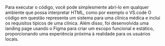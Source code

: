 Para executar o código, você pode simplesmente abri-lo em qualquer ambiente que possa interpretar HTML, como por exemplo o VS.code
O código em questão representa um sistema para uma clínica médica e inclui os requisitos típicos de uma clínica.
Além disso, foi desenvolvida uma landing page usando o Figma para criar um escopo funcional e estático, proporcionando uma experiência próxima à realidade para os usuários locais.
